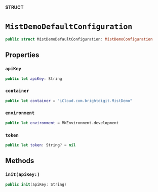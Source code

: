 **STRUCT**

# `MistDemoDefaultConfiguration`

```swift
public struct MistDemoDefaultConfiguration: MistDemoConfiguration
```

## Properties
### `apiKey`

```swift
public let apiKey: String
```

### `container`

```swift
public let container = "iCloud.com.brightdigit.MistDemo"
```

### `environment`

```swift
public let environment = MKEnvironment.development
```

### `token`

```swift
public let token: String? = nil
```

## Methods
### `init(apiKey:)`

```swift
public init(apiKey: String)
```
